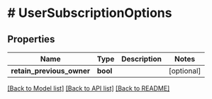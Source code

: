 # # UserSubscriptionOptions

## Properties

Name | Type | Description | Notes
------------ | ------------- | ------------- | -------------
**retain_previous_owner** | **bool** |  | [optional]

[[Back to Model list]](../../README.md#models) [[Back to API list]](../../README.md#endpoints) [[Back to README]](../../README.md)
